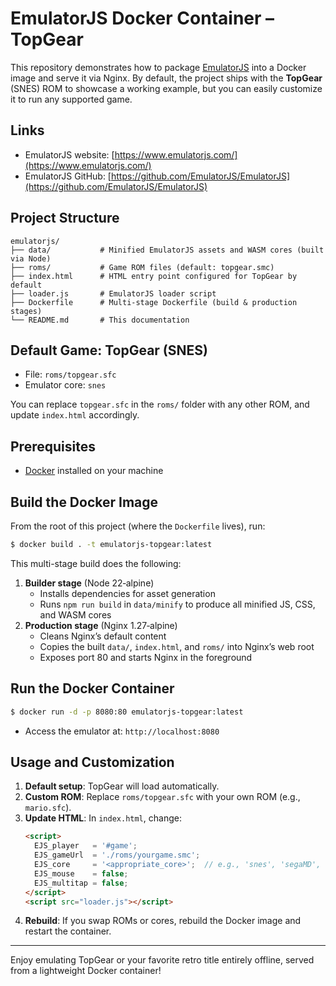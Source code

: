 # EmulatorJS Docker Container – TopGear

This repository demonstrates how to package [EmulatorJS](https://github.com/EmulatorJS/EmulatorJS) into a Docker image and serve it via Nginx. By default, the project ships with the **TopGear** (SNES) ROM to showcase a working example, but you can easily customize it to run any supported game.

## Links

- EmulatorJS website: [https://www.emulatorjs.com/](https://www.emulatorjs.com/)
- EmulatorJS GitHub: [https://github.com/EmulatorJS/EmulatorJS](https://github.com/EmulatorJS/EmulatorJS)

## Project Structure

```
emulatorjs/
├── data/           # Minified EmulatorJS assets and WASM cores (built via Node)
├── roms/           # Game ROM files (default: topgear.smc)
├── index.html      # HTML entry point configured for TopGear by default
├── loader.js       # EmulatorJS loader script
├── Dockerfile      # Multi-stage Dockerfile (build & production stages)
└── README.md       # This documentation
```

## Default Game: TopGear (SNES)

- File: `roms/topgear.sfc`
- Emulator core: `snes`

You can replace `topgear.sfc` in the `roms/` folder with any other ROM, and update `index.html` accordingly.

## Prerequisites

- [Docker](https://www.docker.com/) installed on your machine

## Build the Docker Image

From the root of this project (where the `Dockerfile` lives), run:

```bash
$ docker build . -t emulatorjs-topgear:latest
```

This multi-stage build does the following:

1. **Builder stage** (Node 22‑alpine)
   - Installs dependencies for asset generation
   - Runs `npm run build` in `data/minify` to produce all minified JS, CSS, and WASM cores
2. **Production stage** (Nginx 1.27‑alpine)
   - Cleans Nginx’s default content
   - Copies the built `data/`, `index.html`, and `roms/` into Nginx’s web root
   - Exposes port 80 and starts Nginx in the foreground

## Run the Docker Container

```bash
$ docker run -d -p 8080:80 emulatorjs-topgear:latest
```

- Access the emulator at: `http://localhost:8080`

## Usage and Customization

1. **Default setup**: TopGear will load automatically.
2. **Custom ROM**: Replace `roms/topgear.sfc` with your own ROM (e.g., `mario.sfc`).
3. **Update HTML**: In `index.html`, change:
   ```html
   <script>
     EJS_player   = '#game';
     EJS_gameUrl  = './roms/yourgame.smc';
     EJS_core     = '<appropriate_core>';  // e.g., 'snes', 'segaMD', 'nes'
     EJS_mouse    = false;
     EJS_multitap = false;
   </script>
   <script src="loader.js"></script>
   ```
4. **Rebuild**: If you swap ROMs or cores, rebuild the Docker image and restart the container.

---

Enjoy emulating TopGear or your favorite retro title entirely offline, served from a lightweight Docker container!
